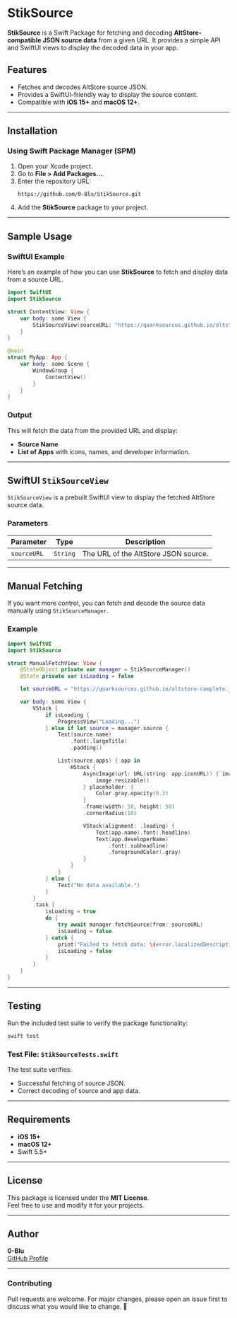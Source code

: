 # StikSource

**StikSource** is a Swift Package for fetching and decoding **AltStore-compatible JSON source data** from a given URL. It provides a simple API and SwiftUI views to display the decoded data in your app.

## Features

- Fetches and decodes AltStore source JSON.
- Provides a SwiftUI-friendly way to display the source content.
- Compatible with **iOS 15+** and **macOS 12+**.

---

## Installation

### Using Swift Package Manager (SPM)

1. Open your Xcode project.
2. Go to **File > Add Packages...**.
3. Enter the repository URL:
   ```
   https://github.com/0-Blu/StikSource.git
   ```
4. Add the **StikSource** package to your project.

---

## Sample Usage

### SwiftUI Example

Here’s an example of how you can use **StikSource** to fetch and display data from a source URL.

```swift
import SwiftUI
import StikSource

struct ContentView: View {
    var body: some View {
        StikSourceView(sourceURL: "https://quarksources.github.io/altstore-complete.json")
    }
}

@main
struct MyApp: App {
    var body: some Scene {
        WindowGroup {
            ContentView()
        }
    }
}
```

### Output
This will fetch the data from the provided URL and display:

- **Source Name**
- **List of Apps** with icons, names, and developer information.

---

## SwiftUI `StikSourceView`

`StikSourceView` is a prebuilt SwiftUI view to display the fetched AltStore source data.

### Parameters

| Parameter     | Type         | Description                          |
|---------------|--------------|--------------------------------------|
| `sourceURL`   | `String`     | The URL of the AltStore JSON source. |

---

## Manual Fetching

If you want more control, you can fetch and decode the source data manually using `StikSourceManager`.

### Example

```swift
import SwiftUI
import StikSource

struct ManualFetchView: View {
    @StateObject private var manager = StikSourceManager()
    @State private var isLoading = false

    let sourceURL = "https://quarksources.github.io/altstore-complete.json"

    var body: some View {
        VStack {
            if isLoading {
                ProgressView("Loading...")
            } else if let source = manager.source {
                Text(source.name)
                    .font(.largeTitle)
                    .padding()

                List(source.apps) { app in
                    HStack {
                        AsyncImage(url: URL(string: app.iconURL)) { image in
                            image.resizable()
                        } placeholder: {
                            Color.gray.opacity(0.3)
                        }
                        .frame(width: 50, height: 50)
                        .cornerRadius(10)

                        VStack(alignment: .leading) {
                            Text(app.name).font(.headline)
                            Text(app.developerName)
                                .font(.subheadline)
                                .foregroundColor(.gray)
                        }
                    }
                }
            } else {
                Text("No data available.")
            }
        }
        .task {
            isLoading = true
            do {
                try await manager.fetchSource(from: sourceURL)
                isLoading = false
            } catch {
                print("Failed to fetch data: \(error.localizedDescription)")
                isLoading = false
            }
        }
    }
}
```

---

## Testing

Run the included test suite to verify the package functionality:

```bash
swift test
```

### Test File: `StikSourceTests.swift`

The test suite verifies:
- Successful fetching of source JSON.
- Correct decoding of source and app data.

---

## Requirements

- **iOS 15+**
- **macOS 12+**
- Swift 5.5+

---

## License

This package is licensed under the **MIT License**.  
Feel free to use and modify it for your projects.

---

## Author

**0-Blu**  
[GitHub Profile](https://github.com/0-Blu)

---

### Contributing

Pull requests are welcome. For major changes, please open an issue first to discuss what you would like to change. 🚀

